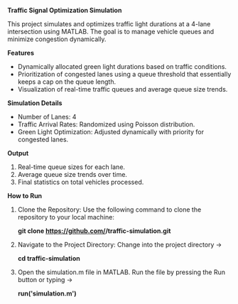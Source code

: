 **Traffic Signal Optimization Simulation**

This project simulates and optimizes traffic light durations at a 4-lane intersection using MATLAB. The goal is to manage vehicle queues and minimize congestion dynamically.

**Features**
- Dynamically allocated green light durations based on traffic conditions.
- Prioritization of congested lanes using a queue threshold that essentially keeps a cap on the queue length.
- Visualization of real-time traffic queues and average queue size trends.

**Simulation Details**
- Number of Lanes: 4
- Traffic Arrival Rates: Randomized using Poisson distribution.
- Green Light Optimization: Adjusted dynamically with priority for congested lanes.

**Output**
1. Real-time queue sizes for each lane.
2. Average queue size trends over time.
3. Final statistics on total vehicles processed.


**How to Run**
1. Clone the Repository:
   Use the following command to clone the repository to your local machine:

   **git clone https://github.com/<your-username>/traffic-simulation.git**
   
2. Navigate to the Project Directory:
   Change into the project directory ->
   
   **cd traffic-simulation**
   
3. Open the simulation.m file in MATLAB.
   Run the file by pressing the Run button or typing ->

   **run('simulation.m')**

